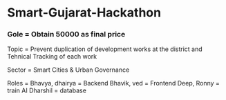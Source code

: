 # Smart-Gujarat-Hackathon

### Gole = Obtain 50000 as final price 

Topic = Prevent duplication of development works at the district and Tehnical Tracking of each work

Sector = Smart Cities & Urban Governance

Roles =
Bhavya, dhairya = Backend
Bhavik, ved = Frontend
Deep, Ronny = train AI
Dharshil = database


